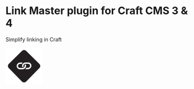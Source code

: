 # Link Master plugin for Craft CMS 3 & 4

Simplify linking in Craft

<img src="resources/img/plugin-logo.svg" width="100">

